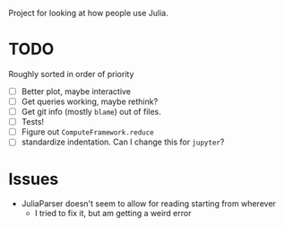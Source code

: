 Project for looking at how people use Julia.

# TODO

Roughly sorted in order of priority

* [ ] Better plot, maybe interactive
* [ ] Get queries working, maybe rethink?
* [ ] Get git info (mostly `blame`) out of files.
* [ ] Tests!
* [ ] Figure out `ComputeFramework.reduce`
* [ ] standardize indentation. Can I change this for `jupyter`?

# Issues

* JuliaParser doesn't seem to allow for reading starting from wherever
  * I tried to fix it, but am getting a weird error
